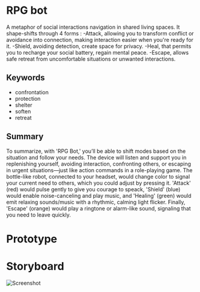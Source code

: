 # RPG bot
A metaphor of social interactions navigation in shared living spaces. It shape-shifts through 4 forms : 
-Attack, allowing you to transform conflict or avoidance into connection, making interaction easier when you're ready for it.
-Shield, avoiding detection, create space for privacy.
-Heal, that permits you to recharge your social battery, regain mental peace.
-Escape, allows safe retreat from uncomfortable situations or unwanted interactions.

## Keywords
- confrontation
- protection
- shelter
- soften
- retreat

## Summary
To summarize, with 'RPG Bot,' you’ll be able to shift modes based on the situation and follow your needs. The device will listen and support you in replenishing yourself, avoiding interaction, confronting others, or escaping in urgent situations—just like action commands in a role-playing game.
The bottle-like robot, connected to your headset, would change color to signal your current need to others, which you could adjust by pressing it. 'Attack' (red) would pulse gently to give you courage to speack, 'Shield' (blue) would enable noise-canceling and play music, and 'Healing' (green) would emit relaxing sounds/music with a rhythmic, calming light flicker. Finally, 'Escape' (orange) would play a ringtone or alarm-like sound, signaling that you need to leave quickly.
# Prototype

# Storyboard
![Screenshot](turf_war_storyboard.png)